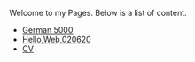 Welcome to my Pages. Below is a list of content.
- [German 5000](pages/German5000.html)
- [Hello,Web,020620](pages/blog1.html)
- [CV](pages/blog0.html)
